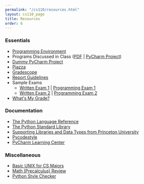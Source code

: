 ```yaml
---
permalink: "/cs110/resources.html"
layout: cs110_page
title: Resources
order: 6
---
```


### Essentials

- [Programming Environment](/public/cs110/ipp_programming_environment_setup.pdf)
- Programs Discussed in Class ([PDF](https://www.cs.umb.edu/~siyer/teaching/ipp.pdf) \| [PyCharm Project](https://www.cs.umb.edu/~siyer/teaching/ipp.zip))
- [Dummy PyCharm Project](https://www.cs.umb.edu/~siyer/teaching/cs110/dummy_project.zip)
- [Piazza](https://piazza.com/umb/fall2022/cs110/home)
- [Gradescope](https://gradescope.com/)
- [Report Guidelines](/public/cs110/cs110_report_guidelines.pdf)
- Sample Exams
  - [Written Exam 1](https://www.cs.umb.edu/~siyer/teaching/cs110/cs110_sample_written_exam1.pdf) \| [Programming Exam 1](https://www.cs.umb.edu/~siyer/teaching/cs110/cs110_sample_programming_exam1.pdf)
  - [Written Exam 2](https://www.cs.umb.edu/~siyer/teaching/cs110/cs110_sample_written_exam2.pdf) \| [Programming Exam 2](https://www.cs.umb.edu/~siyer/teaching/cs110/cs110_sample_programming_exam2.pdf)
- [What's My Grade?](https://www.cs.umb.edu/~siyer/teaching/what_is_my_grade.html)

### Documentation

- [The Python Language Reference](https://docs.python.org/3/reference/index.html)
- [The Python Standard Library](https://docs.python.org/3/library/index.html)
- [Supporting Libraries and Data Types from Princeton University](https://www.cs.umb.edu/~siyer/teaching/stdlib-python.pdf)
- [Pycodestyle](https://pycodestyle.readthedocs.io/en/latest/)
- [PyCharm Learning Center](https://www.jetbrains.com/pycharm/learning-center/)

### Miscellaneous

- [Basic UNIX for CS Majors](http://www.cs.umb.edu/~ghoffman/linux/unix_cs_students.html)
- [Math (Precalculus) Review](https://www.khanacademy.org/math/precalculus)
- [Python Style Checker](http://pep8online.com/)
